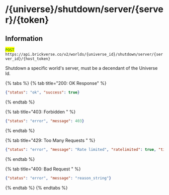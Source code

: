 # /{universe}/shutdown/server/{server}/{token}

## Information

<mark style="color:green;">`POST`</mark> `https://api.brickverse.co/v2/worlds/{universe_id}/shutdown/server/{server_id}/{host_token}`

Shutdown a specific world's server, must be a decendant of the Universe Id.

{% tabs %}
{% tab title="200: OK Response" %}
```json
{"status": "ok", "success": true}
```
{% endtab %}

{% tab title="403: Forbidden " %}
```json
{"status": "error", "message": 403}
```
{% endtab %}

{% tab title="429: Too Many Requests " %}
```json
{"status": "error", "message": "Rate limited", "ratelimited": true, "time": "seconds_string"}
```
{% endtab %}

{% tab title="400: Bad Request " %}
```json
{"status": "error", "message": "reason_string"}
```
{% endtab %}
{% endtabs %}
